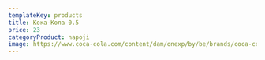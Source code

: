 ```yaml
---
templateKey: products
title: Кока-Кола 0.5
price: 23
categoryProduct: napoji
image: https://www.coca-cola.com/content/dam/onexp/by/be/brands/coca-cola/by_coca-cola_prod_classic_750x750_v2.jpg/width2674.jpg
---
```

